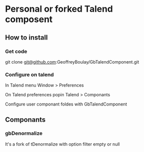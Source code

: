 # Personal or forked Talend composent

## How to install

### Get code

git clone git@github.com:GeoffreyBoulay/GbTalendComponent.git

### Configure on talend

In Talend menu
Window > Preferences 

On Talend preferences popin
Talend > Componants

Configure user componant foldes with GbTalendComponent


## Componants

### gbDenormalize

It's a fork of tDenormalize with option filter empty or null
